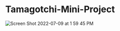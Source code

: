 # Tamagotchi-Mini-Project
![Screen Shot 2022-07-09 at 1 59 45 PM](https://user-images.githubusercontent.com/105821806/178117575-ac932334-258e-414a-908c-a97c44966ca0.png)

